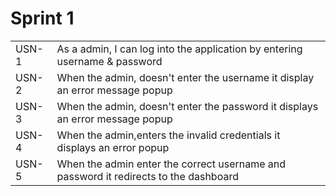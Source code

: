 
<h1> Sprint 1</h1>
<table>
<tr>
  <td>USN-1</td>
  <td>As a admin, I can log into the application by entering username & password</td>
</tr>
<tr>
  <td>USN-2</td>
  <td>When the admin, doesn't enter the username it display an error message popup</td>
</tr>
<tr>
  <td>USN-3</td>
  <td>When the admin, doesn't enter the password it displays an error message popup</td>
</tr>
<tr>
  <td>USN-4</td>
  <td>When the admin,enters the invalid credentials it displays an error popup</td>
</tr>
<tr>
  <td>USN-5</td>
  <td>When the admin enter the correct username and password it redirects to the dashboard</td>
</tr>
</table>
